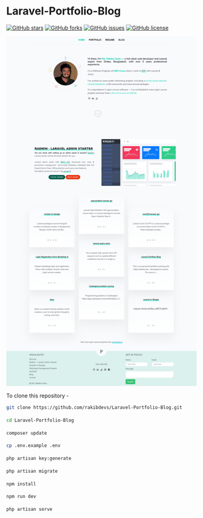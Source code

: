 # Laravel-Portfolio-Blog

[![GitHub stars](https://img.shields.io/github/stars/rakibdevs/Laravel-Portfolio-Blog)](https://github.com/rakibdevs/Laravel-Portfolio-Blog/stargazers)
[![GitHub forks](https://img.shields.io/github/forks/rakibdevs/Laravel-Portfolio-Blog)](https://github.com/rakibdevs/Laravel-Portfolio-Blog/network)
[![GitHub issues](https://img.shields.io/github/issues/rakibdevs/Laravel-Portfolio-Blog)](https://github.com/rakibdevs/Laravel-Portfolio-Blog/issues)
[![GitHub license](https://img.shields.io/github/license/rakibdevs/Laravel-Portfolio-Blog)](https://github.com/rakibdevs/Laravel-Portfolio-Blog/blob/master/LICENSE)

<img src="https://github.com/rakibdevs/Laravel-Portfolio-Blog/blob/master/public/rakibul.dev.png">



To clone this repository -
```bash
git clone https://github.com/rakibdevs/Laravel-Portfolio-Blog.git

cd Laravel-Portfolio-Blog

composer update

cp .env.example .env

php artisan key:generate

php artisan migrate

npm install

npm run dev

php artisan serve
```
